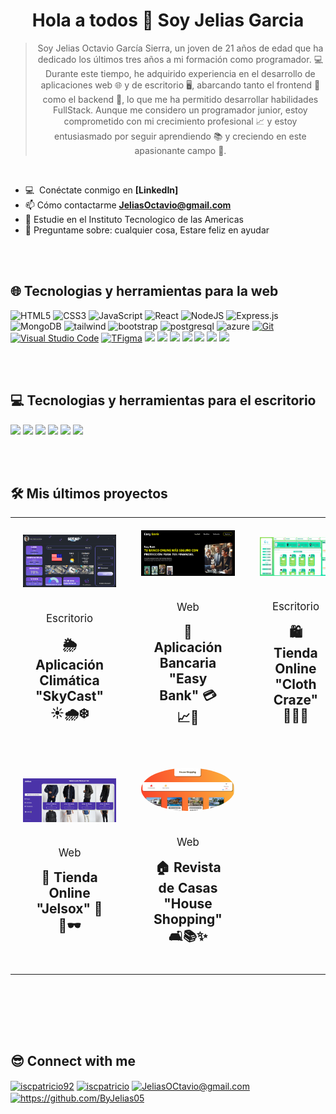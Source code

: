 <div align="center">
  <h1>Hola a todos 👋 Soy Jelias Garcia</h1>
  <blockquote>
   Soy Jelias Octavio García Sierra, un joven de 21 años de edad que ha dedicado los últimos tres años a mi formación como programador. 💻 Durante este tiempo, he adquirido experiencia en el desarrollo de aplicaciones web 🌐 y de escritorio 🖥️, abarcando tanto el frontend 🎨 como el backend 🔧, lo que me ha permitido desarrollar habilidades FullStack. Aunque me considero un programador junior, estoy comprometido con mi crecimiento profesional 📈 y estoy entusiasmado por seguir aprendiendo 📚 y creciendo en este apasionante campo 🚀.
  </blockquote>
  <br />
</div>


<!--- 🌱 &nbsp;I'm currently studying for Bsc. (Hons.) in IT at University of Moratuwa-->
- :computer: &nbsp;Conéctate conmigo en **[LinkedIn]**
- 📫 Cómo contactarme **JeliasOctavio@gmail.com**
- 📝 Estudie en el Instituto Tecnologico de las Americas
- 💬 Preguntame sobre: cualquier cosa, Estare feliz en ayudar
<!-- - 	<img src="https://komarev.com/ghpvc/?username=iscpatricio92&label=Profile%20views&color=brightgreen&style=plastic" alt="patricio's profile views" /> 
	<a href="https://github.com/iscpatricio92?tab=followers"><img src="https://img.shields.io/github/followers/iscpatricio92?label=Followers&style=social" alt="GitHub Badge"></a> -->
<br><br>

## 🌐 Tecnologias y herramientas para la web

<div>
  <img  alt="HTML5" src="https://img.shields.io/badge/html5-%23E34F26.svg?style=for-the-badge&logo=html5&logoColor=white"/>
  <img  alt="CSS3" src="https://img.shields.io/badge/css3-%231572B6.svg?style=for-the-badge&logo=css3&logoColor=white"/>
  <img  alt="JavaScript" src="https://img.shields.io/badge/javascript-%23323330.svg?style=for-the-badge&logo=javascript&logoColor=%23F7DF1E"/>
  <img  alt="React" src="https://img.shields.io/badge/react-%2320232a.svg?style=for-the-badge&logo=react&logoColor=%2361DAFB"/>
  <img  alt="NodeJS" src="https://img.shields.io/badge/node.js-%2343853D.svg?style=for-the-badge&logo=node-dot-js&logoColor=white"/>
  <img  alt="Express.js" src="https://img.shields.io/badge/express.js-%23404d59.svg?style=for-the-badge&logo=express&logoColor=%2361DAFB"/>
  <img  alt="MongoDB" src ="https://img.shields.io/badge/MongoDB-%234ea94b.svg?style=for-the-badge&logo=mongodb&logoColor=white"/>
  <img  alt="tailwind" src="https://img.shields.io/badge/Tailwind_CSS-38B2AC?style=for-the-badge&logo=tailwind-css&logoColor=white"/>
  <img  alt="bootstrap" src ="https://img.shields.io/badge/Bootstrap-563D7C?style=for-the-badge&logo=bootstrap&logoColor=white"/>
  <img  alt="postgresql" src="https://img.shields.io/badge/postgreSQL-4169E1.svg?style=for-the-badge&logo=postgresql&logoColor=white"/> 
  <img  alt="azure" src="https://img.shields.io/badge/Azure-0078D4?style=for-the-badge&logo=microsoftazure&logoColor=white" /> 
  <a href="#"><img alt="Git" src="https://img.shields.io/badge/Git-F05032?style=for-the-badge&logo=git&logoColor=white"></a>
  <a href="#"><img alt="Visual Studio Code" src="https://img.shields.io/badge/Visual_Studio_Code-0078D4?style=for-the-badge&logo=visual%20studio%20code&logoColor=white"></a>
  <a href="#"><img alt="TFigma" src="https://img.shields.io/badge/Figma-F24E1E?style=for-the-badge&logo=figma&logoColor=white"></a>
  <img src="https://img.shields.io/badge/mysql-%2300f.svg?style=for-the-badge&logo=mysql&logoColor=white" />
  <img src="https://img.shields.io/badge/context%20api-%23000?style=for-the-badge&logo=react&logoColor=61DAFB" />
  <img src="https://img.shields.io/badge/JWT-%23272B2D.svg?style=for-the-badge&logo=json-web-tokens&logoColor=white" />
  <img src="https://img.shields.io/badge/nodemon-%234A6E8C.svg?style=for-the-badge&logo=nodemon&logoColor=white" />
  <img src="https://img.shields.io/badge/react%20router-%23282c34.svg?style=for-the-badge&logo=react&logoColor=61DAFB" />
  <img src="https://img.shields.io/badge/vite-%235D87FF.svg?style=for-the-badge&logo=vite&logoColor=white" />
  <img src="https://img.shields.io/badge/postman-FF6C37?style=for-the-badge&logo=postman&logoColor=white" />


 <br><br>
</div>

 ## 💻 Tecnologias y herramientas para el escritorio
 
<div>
  <img src="https://img.shields.io/badge/c%23-%23239120.svg?style=for-the-badge&logo=csharp&logoColor=white" />
  <img src="https://img.shields.io/badge/winforms-%234285F4.svg?style=for-the-badge&logo=windows&logoColor=white" />
  <img src="https://img.shields.io/badge/adobe%20xd-%23FF61F6.svg?style=for-the-badge&logo=adobe-xd&logoColor=white" />
  <img src="https://img.shields.io/badge/microsoft%20sql%20server-%23CC2927.svg?style=for-the-badge&logo=microsoft-sql-server&logoColor=white" />
  <img src="https://img.shields.io/badge/bunifu%20ui-%230080ff.svg?style=for-the-badge&logo=bunifu&logoColor=white" />
  <img src="https://img.shields.io/badge/.net-%23512BD4.svg?style=for-the-badge&logo=dotnet&logoColor=white" />

 <br><br>
</div>

    
</p>

## 🛠️ Mis últimos proyectos

<table align="center" style="width: 100%;">
  <tr>
    <td align="center" style="padding: 20px; width: 33%;">
      <img src="/Imagenes/SkyCast.png" alt="Proyecto 1" style="width: 100%; height: auto;">
      <div style="padding: 20px;">
      <p style="font-size: 1.2em;">Escritorio</p>
        <strong style="font-size: 1.5em;">🌦️ Aplicación Climática "SkyCast" ☀️🌧️❄️</strong>
      </div>
    </td>
    <td align="center" style="padding: 20px; width: 33%;">
      <img src="/Imagenes/EasyBank.png" alt="Proyecto 1" style="width: 100%; height: auto;">
      <div style="padding: 20px;">
      <p style="font-size: 1.2em;">Web</p>
        <strong style="font-size: 1.5em;">🏦 Aplicación Bancaria "Easy Bank" 💳📈📲</strong>
      </div>
    </td>
    <td align="center" style="padding: 20px; width: 33%;">
      <img src="/Imagenes/ClothCraze.png" alt="Proyecto 2" style="width: 100%; height: auto;">
      <div style="padding: 20px;">
        <p style="font-size: 1.2em;">Escritorio</p>
        <strong style="font-size: 1.5em;">🛍️ Tienda Online "Cloth Craze" 👗👚🛒</strong>
      </div>
    </td>
  </tr>
  <tr>
    <td align="center" style="padding: 20px; width: 33%;">
      <img src="/Imagenes/JelSox.png" alt="Proyecto 3" style="width: 100%; height: auto;">
      <div style="padding: 20px;">
      <p style="font-size: 1.2em;">Web</p>
        <strong style="font-size: 1.5em;">🛒 Tienda Online "Jelsox" 👕👖🕶️</strong> 
      </div>
    </td>
    <td align="center" style="padding: 20px; width: 33%;">
      <img style="border-radius: 50%;" src="/Imagenes/HouseShopping.png" alt="Proyecto 3" style="width: 100%; height: auto;">
      <div style="padding: 20px;">
      <p style="font-size: 1.2em;">Web</p>
        <strong style="font-size: 1.5em;">🏠 Revista de Casas "House Shopping" 🛋️📚✨</strong>
      </div>
    </td>
    <!-- Añadir más celdas si es necesario -->
  </tr>
</table>


<!-- ## 🚥 Activity

<p align="center">
 <img src="https://media.giphy.com/media/W5eoZHPpUx9sapR0eu/giphy.gif" width="30" alt="Git"/>&nbsp;<i><b>Git Activeness</b></i>
</p>
 
<p>
 <img align="left" src="https://github-readme-stats.vercel.app/api/top-langs?username=iscpatricio92&langs_count=8&show_icons=true&locale=en&layout=compact&theme=chartreuse-dark" alt="iscpatricio92" />
</p>
<p>&nbsp;<img align="right" src="https://github-readme-stats.vercel.app/api?username=iscpatricio92&show_icons=true&locale=en&theme=chartreuse-dark" alt="iscpatricio92" width="410"/>
</p> -->

<br><br>

<!-- ![Patricio's Graph](https://github-readme-activity-graph.vercel.app/graph?username=iscpatricio92&custom_title=Patricio's%20GitHub%20Activity%20Graph&bg_color=0D1117&color=7F3FBF&line=7F3FBF&point=7F3FBF&area_color=FFFFFF&title_color=FFFFFF&area=true)
<br><br>
<p align="center">
 <img src="https://media.giphy.com/media/QaMcXSekUWx7aogAUr/giphy.gif" width="30" />&nbsp;Git profile Trophies
</p> -->
<br>


<!-- <p align="center">
 <a href="https://github.com/ryo-ma/github-profile-trophy">
  <img src="https://github-profile-trophy.vercel.app/?username=iscpatricio92&layout=compact&theme=algolia" alt="iscpatricio92" />
 </a>
</p>



<p align="center">
  <img  src="https://raw.githubusercontent.com/iscpatricio92/iscpatricio92/main/resources/img/github-contribution-grid-snake.svg"
    alt="iscpatricio92" />
</p> -->


<br>

## 😎 Connect with me
<p align="left">
  
<a href="https://www.linkedin.com/in/jelias-garcia-sierra-954541290/" target="blank"><img align="center" src="https://www.svgrepo.com/show/448234/linkedin.svg" alt="iscpatricio92" height="30" width="40" /></a>
<a href="https://www.youtube.com/channel/UC-l7UF5AqYMr3G69qtIQJFA" target="blank"><img align="center" src="https://www.svgrepo.com/show/475700/youtube-color.svg" alt="iscpatricio" height="30" width="40" /></a>
<a href="mailTo:isc.JeliasOCtavio@gmail.com" target="blank"> <img align="center" src="https://www.svgrepo.com/show/349378/gmail.svg" alt="JeliasOCtavio@gmail.com" height="30" width="40" /></a>
<a href="https://github.com/ByJelias05" target="blank"> <img align="center" alt="https://github.com/ByJelias05" src="https://www.svgrepo.com/show/512317/github-142.svg" height="30" width="40" /></a>
</p>
<br>

<br>
